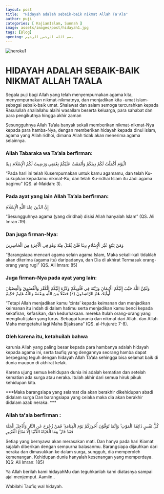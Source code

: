 ```yaml
---
layout: post
title:  "Hidayah adalah sebaik-baik nikmat Allah Ta'Ala"
author: puji
categories: [ KajianIslam, Sunnah ]
image: assets/images/post/hidayah1.jpg
tags: [Blog]
opening: بسم الله الرحمن الرحيم
---  
```


![heroku1]({{site.url}}/assets/images/post/hidayah2.jpg) 

# HIDAYAH ADALAH SEBAIK-BAIK NIKMAT ALLAH TA’ALA

Segala puji bagi Allah yang telah menyempurnakan agama kita, menyempurnakan nikmat-nikmatnya, dan menjadikan kita -umat islam- sebagai sebaik-baik umat. Shalawat dan salam semoga tercurahkan kepada Rasulullah shallallahu alaihi wasallam beserta keluarga, para sahabat dan para pengikutnya hingga akhir zaman

Sesungguhnya Allah Ta’ala banyak sekali memberikan nikmat-nikmat-Nya kepada para hamba-Nya, dengan memberikan hidayah kepada dinul islam, agama yang Allah ridhoi, dimana Allah tidak akan menerima agama selainnya.

### Allah Tabaraka wa Ta’ala berfirman:

الْيَوْمَ أَكْمَلْتُ لَكُمْ دِينَكُمْ وَأَتْمَمْتُ عَلَيْكُمْ نِعْمَتِي وَرَضِيتُ لَكُمُ الْإِسْلَامَ دِينًا

“Pada hari ini telah Kusempurnakan untuk kamu agamamu, dan telah Ku-cukupkan kepadamu nikmat-Ku, dan telah Ku-ridhai Islam itu Jadi agama bagimu”
(QS. al-Maidah: 3).

### Pada ayat yang lain Allah Ta’ala berfirman:

إِنَّ الدِّينَ عِنْدَ اللَّهِ الْإِسْلَامُ

“Sesungguhnya agama (yang diridhai) disisi Allah hanyalah Islam”
(QS. Ali Imran :19).

### Dan juga firman-Nya:

وَمَنْ يَبْتَغِ غَيْرَ الْإِسْلَامِ دِينًا فَلَنْ يُقْبَلَ مِنْهُ وَهُوَ فِي الْآَخِرَةِ مِنَ الْخَاسِرِينَ

“Barangsiapa mencari agama selain agama Islam, Maka sekali-kali tidaklah akan diterima (agama itu) daripadanya, dan Dia di akhirat Termasuk orang-orang yang rugi”
(QS. Ali Imran: 85)

### Juga firman-Nya pada ayat yang lain:

وَلَكِنَّ اللَّهَ حَبَّبَ إِلَيْكُمُ الْإِيمَانَ وَزَيَّنَهُ فِي قُلُوبِكُمْ وَكَرَّهَ إِلَيْكُمُ الْكُفْرَ وَالْفُسُوقَ وَالْعِصْيَانَ أُولَئِكَ هُمُ الرَّاشِدُونَ (7) فَضْلًا مِنَ اللَّهِ وَنِعْمَةً وَاللَّهُ عَلِيمٌ حَكِيمٌ

“Tetapi Allah menjadikan kamu ‘cinta’ kepada keimanan dan menjadikan keimanan itu indah di dalam hatimu serta menjadikan kamu benci kepada kekafiran, kefasikan, dan kedurhakaan. mereka Itulah orang-orang yang mengikuti jalan yang lurus. Sebagai karunia dan nikmat dari Allah. dan Allah Maha mengetahui lagi Maha Bijaksana”
(QS. al-Hujurat: 7-8).

### Oleh karena itu, ketahuilah bahwa
 karunia Allah yang paling besar kepada para hambanya adalah hidayah kepada agama ini, serta taufiq yang dengannya seorang hamba dapat berpegang teguh dengan hidayah Allah Ta’ala sehingga bisa selamat baik di dunia maupun di akhirat kelak. 

Karena ujung semua kehidupan dunia ini adalah kematian dan setelah kematian ada surga atau neraka.
Itulah akhir dari semua hiruk pikuk kehidupan kita. 

***Maka barangsiapa yang selamat dia akan berakhir dikehidupan abadi didalam surga Dan barangsiapa yang celaka maka dia akan berakhir didalam azab neraka. ***

### Allah ta'ala berfirman :

كُلُّ نَفْسٍ ذَائِقَةُ الْمَوْتِ ۗ وَإِنَّمَا تُوَفَّوْنَ أُجُورَكُمْ يَوْمَ الْقِيَامَةِ ۖ فَمَنْ زُحْزِحَ عَنِ النَّارِ وَأُدْخِلَ الْجَنَّةَ فَقَدْ فَازَ ۗ وَمَا الْحَيَاةُ الدُّنْيَا إِلَّا مَتَاعُ الْغُرُورِ

Setiap yang bernyawa akan merasakan mati.
Dan hanya pada hari Kiamat sajalah diberikan dengan sempurna balasanmu.
Barangsiapa dijauhkan dari neraka dan dimasukkan ke dalam surga, sungguh, dia memperoleh kemenangan. Kehidupan dunia hanyalah kesenangan yang memperdaya.
(QS: Ali Imran: 185) 

Ya Allah berilah kami hidayahMu dan teguhkanlah kami diatasnya sampai ajal menjemput.
Aamiin..

Wabilahi Taufiq wal hidayah.

